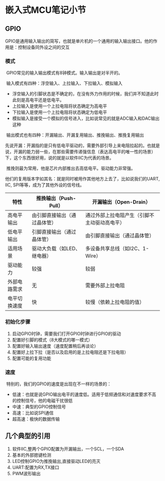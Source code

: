 # 嵌入式MCU笔记小节

## GPIO

​	GPIO是通用输入输出的简写，也就是单片机的一个通用的输入输出接口。他的作用是：控制设备同外设之间的交互

### 模式

​	GPIO常见的输入输出模式有8钟模式。输入输出是对半开的。

​	输入模式有四种：浮空输入、上拉输入、下拉输入、模拟输入

- 浮空输入的引脚状态是不确定的，在没有外力作用的时候，我们并不知道此时此刻是高电平还是低电平。
- 上拉输入是使用一个上拉电阻将状态确定为高电平
- 下拉输入是使用一个上拉电阻将状态确定为低电平
- 模拟输入是接受一个模拟的信号进入，比如说常见的就是ADC输入和DAC输出这种

​	输出模式也有四种：开漏输出、开漏复用输出、推挽输出、推挽复用输出

​	先说开漏：开漏指的是只有低电平驱动的，需要外部引导上来电阻拉起的。也就是说，开漏的能力弱一些，在那些需要传递强信息（表达高电平的唯一性的场景）下，这个东西很好用，说的就是以软件IIC为代表的场景。

​	推挽则最为常用，他是芯片内部推出去高低电平。驱动能力非常强。

​	他们的复用版本字如其名：就是同时被用作其他地方上去了，比如说我们的UART, IIC, SPI等等，成为了其他外设的信号线。

| 特性         | 推挽输出（Push-Pull）        | 开漏输出（Open-Drain）                       |
| ------------ | ---------------------------- | -------------------------------------------- |
| 高电平输出   | 由引脚直接输出（通过晶体管） | 通过外部上拉电阻产生（引脚不主动驱动高电平） |
| 低电平输出   | 引脚直接输出（通过晶体管）   | 由引脚直接输出（通过晶体管）                 |
| 适用场景     | 驱动大负载（如LED、继电器）  | 多设备共享总线（如I2C、1-Wire）              |
| 驱动能力     | 较强                         | 较弱                                         |
| 外部电路需求 | 无                           | 需要外部上拉电阻                             |
| 电平切换速度 | 快                           | 较慢（依赖上拉电阻的值）                     |

### 初始化步骤

1. 启动GPIO时钟，需要我们打开GPIO时钟进行GPIO的驱动
2. 配置好引脚的模式（8大模式的哪一模式）
3. 配置好输入输出速度（速度配置稍后再谈论）
4. 配置好上拉下拉（是否以及启用的是上拉电阻还是下拉电阻）
5. 配置可能的复用功能

### 速度

​	特别的，我们的GPIO的速度是出现在不一样的场景的：

- 低速：也就是说GPIO输出电平的速度低。适用于低频通信和对速度要求不高的控制信号，他的电磁干扰很低
- 中速：典型的GPIO控制信号
- 高速：比如说SPI通信
- 超高速：极快的数据传输

## 几个典型的引用

1. 软件IIC,整两个GPIO配置为开漏输出，一个SCL，一个SDA
2. 基本的外部摁键检测
3. LED控制GPIO为推挽输出,直接驱动LED的亮灭
4. UART:配置为RX,TX接口
5. PWM波形输出